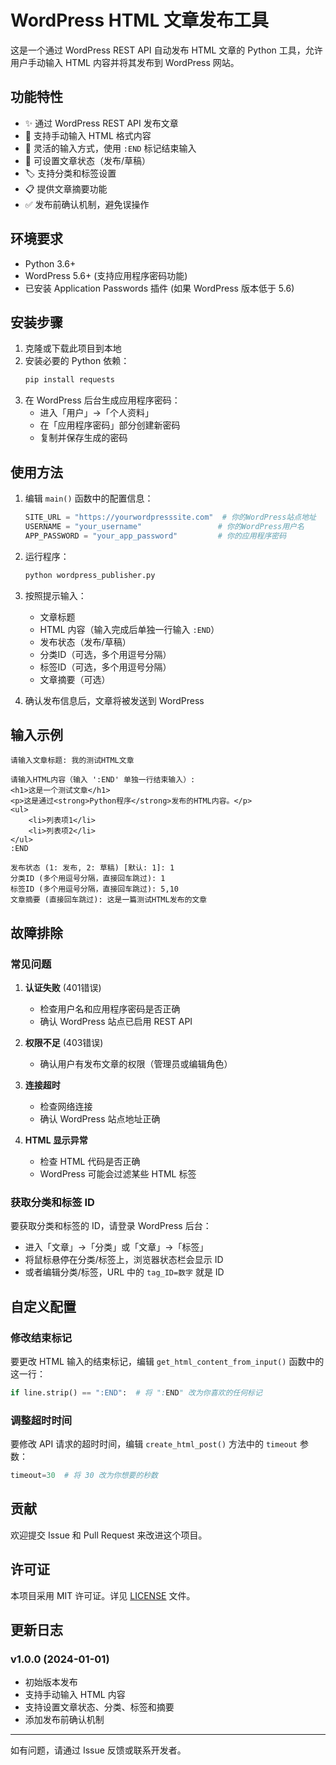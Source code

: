 # WordPress HTML 文章发布工具

这是一个通过 WordPress REST API 自动发布 HTML 文章的 Python 工具，允许用户手动输入 HTML 内容并将其发布到 WordPress 网站。

## 功能特性

- ✨ 通过 WordPress REST API 发布文章
- 🎨 支持手动输入 HTML 格式内容
- 📝 灵活的输入方式，使用 `:END` 标记结束输入
- 🔧 可设置文章状态（发布/草稿）
- 🏷️ 支持分类和标签设置
- 📋 提供文章摘要功能
- ✅ 发布前确认机制，避免误操作

## 环境要求

- Python 3.6+
- WordPress 5.6+ (支持应用程序密码功能)
- 已安装 Application Passwords 插件 (如果 WordPress 版本低于 5.6)

## 安装步骤

1. 克隆或下载此项目到本地
2. 安装必要的 Python 依赖：
   ```bash
   pip install requests
   ```
3. 在 WordPress 后台生成应用程序密码：
   - 进入「用户」→「个人资料」
   - 在「应用程序密码」部分创建新密码
   - 复制并保存生成的密码

## 使用方法

1. 编辑 `main()` 函数中的配置信息：
   ```python
   SITE_URL = "https://yourwordpresssite.com"  # 你的WordPress站点地址
   USERNAME = "your_username"                 # 你的WordPress用户名
   APP_PASSWORD = "your_app_password"         # 你的应用程序密码
   ```

2. 运行程序：
   ```bash
   python wordpress_publisher.py
   ```

3. 按照提示输入：
   - 文章标题
   - HTML 内容（输入完成后单独一行输入 `:END`）
   - 发布状态（发布/草稿）
   - 分类ID（可选，多个用逗号分隔）
   - 标签ID（可选，多个用逗号分隔）
   - 文章摘要（可选）

4. 确认发布信息后，文章将被发送到 WordPress

## 输入示例

```
请输入文章标题: 我的测试HTML文章

请输入HTML内容（输入 ':END' 单独一行结束输入）:
<h1>这是一个测试文章</h1>
<p>这是通过<strong>Python程序</strong>发布的HTML内容。</p>
<ul>
    <li>列表项1</li>
    <li>列表项2</li>
</ul>
:END

发布状态 (1: 发布, 2: 草稿) [默认: 1]: 1
分类ID (多个用逗号分隔，直接回车跳过): 1
标签ID (多个用逗号分隔，直接回车跳过): 5,10
文章摘要 (直接回车跳过): 这是一篇测试HTML发布的文章
```

## 故障排除

### 常见问题

1. **认证失败** (401错误)
   - 检查用户名和应用程序密码是否正确
   - 确认 WordPress 站点已启用 REST API

2. **权限不足** (403错误)
   - 确认用户有发布文章的权限（管理员或编辑角色）

3. **连接超时**
   - 检查网络连接
   - 确认 WordPress 站点地址正确

4. **HTML 显示异常**
   - 检查 HTML 代码是否正确
   - WordPress 可能会过滤某些 HTML 标签

### 获取分类和标签 ID

要获取分类和标签的 ID，请登录 WordPress 后台：
- 进入「文章」→「分类」或「文章」→「标签」
- 将鼠标悬停在分类/标签上，浏览器状态栏会显示 ID
- 或者编辑分类/标签，URL 中的 `tag_ID=数字` 就是 ID

## 自定义配置

### 修改结束标记

要更改 HTML 输入的结束标记，编辑 `get_html_content_from_input()` 函数中的这一行：

```python
if line.strip() == ":END":  # 将 ":END" 改为你喜欢的任何标记
```

### 调整超时时间

要修改 API 请求的超时时间，编辑 `create_html_post()` 方法中的 `timeout` 参数：

```python
timeout=30  # 将 30 改为你想要的秒数
```

## 贡献

欢迎提交 Issue 和 Pull Request 来改进这个项目。

## 许可证

本项目采用 MIT 许可证。详见 [LICENSE](LICENSE) 文件。

## 更新日志

### v1.0.0 (2024-01-01)
- 初始版本发布
- 支持手动输入 HTML 内容
- 支持设置文章状态、分类、标签和摘要
- 添加发布前确认机制

---

如有问题，请通过 Issue 反馈或联系开发者。